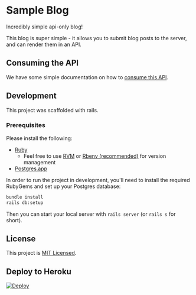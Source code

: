 # Sample Blog

Incredibly simple api-only blog!

This blog is super simple - it allows you to submit blog posts to the server, and can render them in an API.

## Consuming the API

We have some simple documentation on how to [consume this API](https://documenter.getpostman.com/view/2582145/TzCQbn5S).

## Development

This project was scaffolded with rails.

### Prerequisites
Please install the following:
- [Ruby](https://www.ruby-lang.org/en/downloads/)
  - Feel free to use [RVM](https://rvm.io/) or [Rbenv (recommended)](https://github.com/rbenv/rbenv) for version management
- [Postgres.app](https://postgresapp.com/)

In order to run the project in development, you'll need to install the
required RubyGems and set up your Postgres database:

```bash
bundle install
rails db:setup
```

Then you can start your local server with `rails server` (or `rails s` for short).

## License

This project is [MIT Licensed](./LICENSE.md).

## Deploy to Heroku
[![Deploy](https://www.herokucdn.com/deploy/button.svg)](https://heroku.com/deploy)
